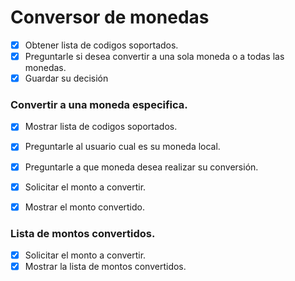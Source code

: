 # Conversor de monedas

- [x] Obtener lista de codigos soportados.
- [x] Preguntarle si desea convertir a una sola moneda o a todas las monedas.
- [x] Guardar su decisión

### Convertir a una moneda especifica.

- [x] Mostrar lista de codigos soportados.
- [x] Preguntarle al usuario cual es su moneda local.
- [x] Preguntarle a que moneda desea realizar su conversión.
- [x] Solicitar el monto a convertir.
- [x] Mostrar el monto convertido.


### Lista de montos convertidos.

- [x] Solicitar el monto a convertir.
- [x] Mostrar la lista de montos convertidos.
